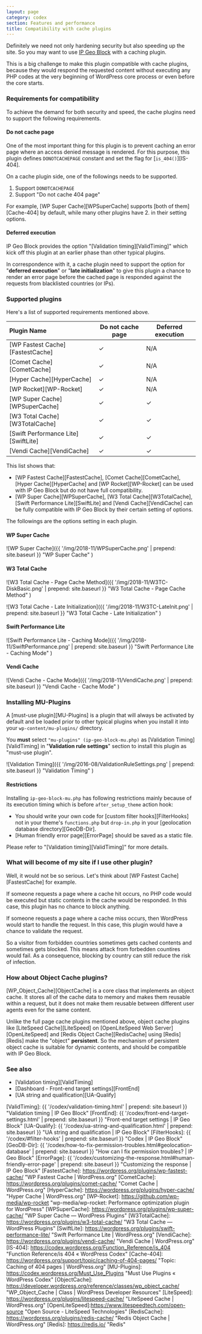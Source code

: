 ```yaml
---
layout: page
category: codex
section: Features and performance
title: Compatibility with cache plugins
---
```


Definitely we need not only hardening security but also speeding up the site.
So you may want to use [IP Geo Block][IP-Geo-Block] with a caching plugin.

This is a big challenge to make this plugin compatible with cache plugins, 
because they would respond the requested content without executing any PHP 
codes at the very beginning of WordPress core process or even before the core
starts.

### Requirements for compatibility  ###

To achieve the demand for both security and speed, the cache plugins need to 
support the following requirements.

#### Do not cache page ####

One of the most important thing for this plugin is to prevent caching an error
page where an access denied message is rendered. For this purpose, this plugin 
defines `DONOTCACHEPAGE` constant and set the flag for [`is_404()`][IS-404].

On a cache plugin side, one of the followings needs to be supported.

1. Support `DONOTCACHEPAGE`
2. Support "Do not cache 404 page"

For example, [WP Super Cache][WPSuperCache] supports [both of them][Cache-404]
by default, while many other plugins have 2. in their setting options.

#### Deferred execution ####

IP Geo Block provides the option "[Validation timing][ValidTiming]" which kick 
off this plugin at an earlier phase than other typical plugins.

In correspondence with it, a cache plugin need to support the option for 
"**deferred execution**" or "**late initialization**" to give this plugin a 
chance to render an error page before the cached page is responded against the
requests from blacklisted countries (or IPs).

### Supported plugins ###

Here's a list of supported requirements mentioned above.

| Plugin Name                         | Do not cache page | Deferred execution |
|:------------------------------------|-------------------|--------------------|
| [WP Fastest Cache][FastestCache]    |     &#x02713;     |         N/A        |
| [Comet Cache][CometCache]           |     &#x02713;     |         N/A        |
| [Hyper Cache][HyperCache]           |     &#x02713;     |         N/A        |
| [WP Rocket][WP-Rocket]              |     &#x02713;     |         N/A        |
| [WP Super Cache][WPSuperCache]      |     &#x02713;     |      &#x02713;     |
| [W3 Total Cache][W3TotalCache]      |     &#x02713;     |      &#x02713;     |
| [Swift Performance Lite][SwiftLite] |     &#x02713;     |      &#x02713;     |
| [Vendi Cache][VendiCache]           |     &#x02713;     |      &#x02713;     |

This list shows that:

- [WP Fastest Cache][FastestCache], [Comet Cache][CometCache],
  [Hyper Cache][HyperCache] and [WP Rocket][WP-Rocket] can be used with 
  IP Geo Block but do not have full compatibility.
- [WP Super Cache][WPSuperCache], [W3 Total Cache][W3TotalCache], [Swift 
  Performance Lite][SwiftLite] and [Vendi Cache][VendiCache] can be fully 
  compatible with IP Geo Block by their certain setting of options.

The followings are the options setting in each plugin.

#### WP Super Cache ####

![WP Super Cache]({{ '/img/2018-11/WPSuperCache.png' | prepend: site.baseurl }}
 "WP Super Cache"
)

#### W3 Total Cache ####

![W3 Total Cache - Page Cache Method]({{ '/img/2018-11/W3TC-DiskBasic.png' | prepend: site.baseurl }}
 "W3 Total Cache - Page Cache Method"
)

![W3 Total Cache - Late Initialization]({{ '/img/2018-11/W3TC-LateInit.png' | prepend: site.baseurl }}
 "W3 Total Cache - Late Initialization"
)

#### Swift Performance Lite ####

![Swift Performance Lite - Caching Mode]({{ '/img/2018-11/SwiftPerformance.png' | prepend: site.baseurl }}
 "Swift Performance Lite - Caching Mode"
)

#### Vendi Cache ####

![Vendi Cache - Cache Mode]({{ '/img/2018-11/VendiCache.png' | prepend: site.baseurl }}
 "Vendi Cache - Cache Mode"
)

### Installing MU-Plugins ###

A [must-use plugin][MU-Plugins] is a plugin that will always be activated by 
default and be loaded prior to other typical plugins when you install it into 
your `wp-content/mu-plugins/` directory.

You **must** select `"mu-plugins" (ip-geo-block-mu.php)` as [Validation Timing]
[ValidTiming] in "**Validation rule settings**" section to install this plugin
as "must-use plugin".

![Validation Timing]({{ '/img/2016-08/ValidationRuleSettings.png' | prepend: site.baseurl }}
 "Validation Timing"
)

#### Restrictions ####

Installing `ip-geo-block-mu.php` has following restrictions mainly because of 
its execution timing which is before `after_setup_theme` action hook:

- You should write your own code for [custom filter hooks][FilterHooks] not 
  in your theme's `functions.php` but `drop-in.php` in your [geolocation 
  database directory][GeoDB-Dir].
- [Human friendly error page][ErrorPage] should be saved as a static file.

Please refer to "[Validation timing][ValidTiming]" for more details.

### What will become of my site if I use other plugin? ###

Well, it would not be so serious. Let's think about [WP Fastest Cache]
[FastestCache] for example.

If someone requests a page where a cache hit occurs, no PHP code would be 
executed but static contents in the cache would be responded. In this case, 
this plugin has no chance to block anything.

If someone requests a page where a cache miss occurs, then WordPress would 
start to handle the request. In this case, this plugin would have a chance 
to validate the request.

So a visitor from forbidden countries sometimes gets cached contents and 
sometimes gets blocked. This means attack from forbedden countires would fail.
As a consequence, blocking by country can still reduce the risk of infection.

### How about Object Cache plugins? ###

[WP_Object_Cache][ObjectCache] is a core class that implements an object cache.
It stores all of the cache data to memory and makes them reusable within a 
request, but it does not make them reusable between different user agents even 
for the same content.

Unlike the full page cache plugins mentioned above, object cache plugins like 
[LiteSpeed Cache][LiteSpeed] on [OpenLiteSpeed Web Server][OpenLiteSpeed] and 
[Redis Object Cache][RedisCache] using [Redis][Redis] make the "object"
__persistent__. So the mechanism of persistent object cache is suitable for 
dynamic contents, and should be compatible with IP Geo Block.

### See also ###

- [Validation timing][ValidTiming]
- [Dashboard - Front-end target settings][FrontEnd]
- [UA string and qualification][UA-Qualify]

[IP-Geo-Block]: https://wordpress.org/plugins/ip-geo-block/ "WordPress › IP Geo Block « WordPress Plugins"
[ValidTiming]:  {{ '/codex/validation-timing.html'           | prepend: site.baseurl }} "Validation timing | IP Geo Block"
[FrontEnd]:     {{ '/codex/front-end-target-settings.html'   | prepend: site.baseurl }} "Front-end target settings | IP Geo Block"
[UA-Qualify]:   {{ '/codex/ua-string-and-qualification.html' | prepend: site.baseurl }} "UA string and qualification | IP Geo Block"
[FilterHooks]:  {{ '/codex/#filter-hooks'                    | prepend: site.baseurl }} "Codex | IP Geo Block"
[GeoDB-Dir]:    {{ '/codex/how-to-fix-permission-troubles.html#geolocation-database' | prepend: site.baseurl }} "How can I fix permission troubles? | IP Geo Block"
[ErrorPage]:    {{ '/codex/customizing-the-response.html#human-friendly-error-page'  | prepend: site.baseurl }} "Customizing the response | IP Geo Block"
[FastestCache]: https://wordpress.org/plugins/wp-fastest-cache/ "WP Fastest Cache &#124; WordPress.org"
[CometCache]:   https://wordpress.org/plugins/comet-cache/ "Comet Cache &#124; WordPress.org"
[HyperCache]:   https://wordpress.org/plugins/hyper-cache/ "Hyper Cache &#124; WordPress.org"
[WP-Rocket]:    https://github.com/wp-media/wp-rocket "wp-media/wp-rocket: Performance optimization plugin for WordPress"
[WPSuperCache]: https://wordpress.org/plugins/wp-super-cache/ "WP Super Cache &mdash; WordPress Plugins"
[W3TotalCache]: https://wordpress.org/plugins/w3-total-cache/ "W3 Total Cache &mdash; WordPress Plugins"
[SwiftLite]:    https://wordpress.org/plugins/swift-performance-lite/ "Swift Performance Lite &#124; WordPress.org"
[VendiCache]:   https://wordpress.org/plugins/vendi-cache/ "Vendi Cache &#124; WordPress.org"
[IS-404]:       https://codex.wordpress.org/Function_Reference/is_404 "Function Reference/is 404 &laquo; WordPress Codex"
[Cache-404]:    https://wordpress.org/support/topic/caching-of-404-pages/ "Topic: Caching of 404 pages &#124; WordPress.org"
[MU-Plugins]:   https://codex.wordpress.org/Must_Use_Plugins "Must Use Plugins &laquo; WordPress Codex"
[ObjectCache]:  https://developer.wordpress.org/reference/classes/wp_object_cache/ "WP_Object_Cache | Class | WordPress Developer Resources"
[LiteSpeed]:    https://wordpress.org/plugins/litespeed-cache/ "LiteSpeed Cache &#124; WordPress.org"
[OpenLiteSpeed]:https://www.litespeedtech.com/open-source "Open Source - LiteSpeed Technologies"
[RedisCache]:   https://wordpress.org/plugins/redis-cache/ "Redis Object Cache &#124; WordPress.org"
[Redis]:        https://redis.io/ "Redis"
